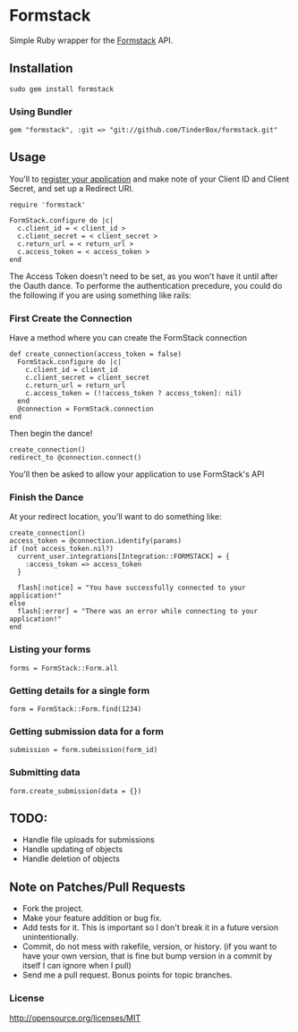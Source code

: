 # Formstack

Simple Ruby wrapper for the [Formstack](http://formstack.com) API. 

## Installation

    sudo gem install formstack

### Using Bundler

    gem "formstack", :git => "git://github.com/TinderBox/formstack.git"


    
## Usage

You'll to [register your application](https://www.formstack.com/developers/applications/) and make note of your Client ID and Client Secret, and set up a Redirect URI.

    require 'formstack'
    
    FormStack.configure do |c| 
      c.client_id = < client_id >
      c.client_secret = < client_secret >
      c.return_url = < return_url >
      c.access_token = < access_token >
    end

The Access Token doesn't need to be set, as you won't have it until after the Oauth dance. 
To performe the authentication precedure, you could do the following if you are using something like rails:

### First Create the Connection

Have a method where you can create the FormStack connection

    def create_connection(access_token = false)
      FormStack.configure do |c|
        c.client_id = client_id
        c.client_secret = client_secret
        c.return_url = return_url
        c.access_token = (!!access_token ? access_token]: nil)
      end
      @connection = FormStack.connection
    end

Then begin the dance!

    create_connection()
    redirect_to @connection.connect()

You'll then be asked to allow your application to use FormStack's API

### Finish the Dance

At your redirect location, you'll want to do something like:

    create_connection()
    access_token = @connection.identify(params)
    if (not access_token.nil?)
      current_user.integrations[Integration::FORMSTACK] = {
        :access_token => access_token
      }

      flash[:notice] = "You have successfully connected to your application!"
    else
      flash[:error] = "There was an error while connecting to your application!"
    end
    
### Listing your forms

    forms = FormStack::Form.all
    
### Getting details for a single form

    form = FormStack::Form.find(1234)
    
### Getting submission data for a form

    submission = form.submission(form_id)
    
### Submitting data

    form.create_submission(data = {})
    


## TODO:

* Handle file uploads for submissions
* Handle updating of objects
* Handle deletion of objects
    

## Note on Patches/Pull Requests
 
* Fork the project.
* Make your feature addition or bug fix.
* Add tests for it. This is important so I don't break it in a
  future version unintentionally.
* Commit, do not mess with rakefile, version, or history.
  (if you want to have your own version, that is fine but bump version in a commit by itself I can ignore when I pull)
* Send me a pull request. Bonus points for topic branches.

### License

http://opensource.org/licenses/MIT
